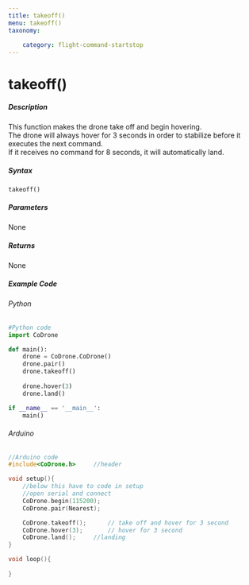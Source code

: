 ```yaml
---
title: takeoff()
menu: takeoff()
taxonomy:
	
	category: flight-command-startstop
---
```


# takeoff()

##### Description

This function makes the drone take off and begin hovering.<br />
The drone will always hover for 3 seconds in order to stabilize before it executes the next command.<br />
If it receives no command for 8 seconds, it will automatically land.

##### Syntax
```takeoff()```

##### Parameters

None

##### Returns

None

##### Example Code
###### Python
```python
#Python code
import CoDrone

def main():
	drone = CoDrone.CoDrone()
	drone.pair()
	drone.takeoff()
	
	drone.hover(3)
	drone.land()

if __name__ == '__main__':
	main()


```
###### Arduino
```c
//Arduino code
#include<CoDrone.h>		//header

void setup(){
	//below this have to code in setup
	//open serial and connect
	CoDrone.begin(115200);
	CoDrone.pair(Nearest);

	CoDrone.takeoff();		// take off and hover for 3 second
	CoDrone.hover(3);		// hover for 3 second
	CoDrone.land();		//landing	
}

void loop(){
	
}


```